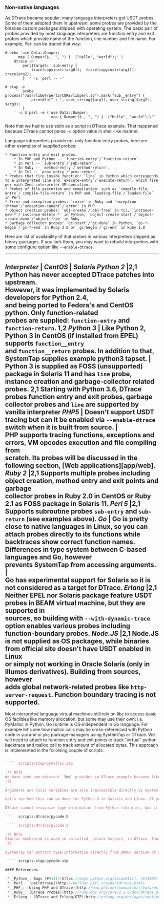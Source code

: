 ### Non-native languages

As DTrace became popular, many language interpreters got USDT probes. Some of them adopted them in upstream, some probes are provided by the binaries custom packages shipped with operating system. The basic pair of probes provided by most language interpreters are function entry and exit probes which provide name of the function, line number and file name. For example, Perl can be traced that way:

```
# echo 'use Data::Dumper; 
      map { Dumper($_, ", ") }  ("Hello", "world");' | 
    dtrace -n '
        perl$target:::sub-entry {
            trace(copyinstr(arg0));  trace(copyinstr(arg1)); trace(arg2);
        }  ' -c 'perl -- -'
```

```
# stap -e '
        probe process("/usr/lib64/perl5/CORE/libperl.so").mark("sub__entry") {
            printdln(" : ", user_string($arg1), user_string($arg2), $arg3);
        }
    ' -c $'perl -e \'use Data::Dumper; 
                     map { Dumper($_, ", ") }  ("Hello", "world");\''
```

Note that we had to use stdin as a script in DTrace example. That happened because DTrace cannot parse `-c` option value in shell-like manner.

Language interpreters provide not only function entry probes, here are other examples of supplied probes:

    * Function entry and exit probes.
        * In PHP and Python -- `function-entry`/`function-return`.
        * In Perl -- `sub-entry`/`sub-return`.
        * In Ruby -- `method-entry`/`method-return`.
        * In Tcl -- `proc-entry`/`proc-return`.
    * Probes that fire inside function: `line` in Python which corresponds to a interpreted line and `execute-entry`/`execute-return`, which fire per each Zend interpreter VM operation.
    * Probes of file execution and compilation: such as `compile-file-entry`/`compile-file-return` in PHP and `loading-file`/`loaded-file` in Perl
    * Error and exception probes: `raise` in Ruby and `exception-thrown`/`exception-caught`/`error` in PHP
    * Object creation probes: `obj-create`/`obj-free` in Tcl, `instance-new-*`/`instance-delete-*` in Python, `object-create-start`/`object-create-done`/`object-free` in Ruby
    * Garbage collector probes: `gc-start`/`gc-done` in Python, `gc-*-begin`/`gc-*-end` in Ruby 2.0 or `gc-begin`/`gc-end` in Ruby 1.8

Here are list of availability of that probes in various interpreters shipped as binary packages. If you lack them, you may want to rebuild interpreters with some configure option like `--enable-dtrace`.

---
_Interpreter_ | _CentOS_ | _Solaris_
_Python 2_ |2,1 Python has never accepted DTrace patches into upstream. \
                  However, it was implemented by Solaris developers for Python 2.4, \
                  and being ported to Fedora's and CentOS python. Only function-related \
                  probes are supplied: `function-entry` and `function-return`.
1,2 _Python 3_ | Like Python 2, Python 3 in CentOS (if installed from EPEL) supports `function__entry` \
             and `function__return` probes. In addition to that, SystemTap supplies example python3 tapset. | \
             Python 3 is supplied as FOSS (unsupported) package in Solaris 11 and has `line` probe, \
             instance creation and garbage-collector related probes.
2,1              Starting with Python 3.6, DTrace probes function entry and exit probes, garbage \
                 collector probes and `line` are supported by vanilla interpreter
_PHP5_ | Doesn't support USDT tracing but can it be enabled via `--enable-dtrace` switch when it is built from source. | \
    PHP supports tracing functions, exceptions and errors, VM opcodes execution and file compiling from \
    scratch. Its probes will be discussed in the following section, [Web applications][app/web].
_Ruby 2_ |2,1 Supports multiple probes including object creation, method entry and exit points and garbage   \
           collector probes in Ruby 2.0 in CentOS or Ruby 2.1 as FOSS package in Solaris 11.
_Perl 5_ |2,1 Supports subroutine probes `sub-entry` and `sub-return` (see examples above).
_Go_ | Go is pretty close to native languages in Linux, so you can attach probes directly to its functions while \
       backtraces show correct function names. Differences in type system between C-based languages and Go, however \
       prevents SystemTap from accessing arguments. | \
       Go has experimental support for Solaris so it is not considered as a target for DTrace.
_Erlang_ |2,1 Neither EPEL nor Solaris package feature USDT probes in BEAM virtual machine, but they are supported in \
              sources, so building with `--with-dynamic-trace` option enables various probes including function-boundary probes.
_Node.JS_ |2,1 Node.JS is not supplied as OS packages, while binaries from official site doesn't have USDT enabled in Linux \
               or simply not working in Oracle Solaris (only in Illumos derivatives). Building from sources, however \
               adds global network-related probes like `http-server-request`. Function boundary tracing is not supported.
---

Most interpreted language virtual machines still rely on libc to access basic OS facilities like memory allocation, but some may use their own: i.e. PyMalloc in Python, Go runtime is OS-independent in Go language. For example let's see how malloc calls may be cross-referenced with Python code in `yum` and or `pkg` package managers using SystemTap or DTrace. We will need to attach to function entry and exit points to track "virtual" python backtrace and malloc call to track amount of allocated bytes. This approach is implemented in the following couple of scripts:

````` scripts/dtrace/pymalloc.d

````` scripts/stap/pymalloc.stp

!!! NOTE
We have used non-existent `foo` provider in DTrace example because like JVM, Python is linked with `-xlazyload` linker flag, so we apply same workaround to find probes that we used in [Java Virtual Machine][app/java] section. 
!!!

Arguments and local variables are also inaccessible directly by SystemTap or DTrace when program in non-native language is traced. That happens because they are executed within virtual machine which has its own representation of function frame which is different from CPU representation: languages with dynamic typing are more likely to keep local variables in a dict-like object than in a stack. These frame and dict-like objects, however, are usually implemented in C and available for dynamic tracing. All that you have to do is to provide their layout. 

Let's see how this can be done for Python 3 in Solaris and Linux. If you try to get backtrace of program interpreted by Python 3, you will probably see function named `PyEval_EvalCodeEx` which is responsible for evaluation of code object. Code object itself has type `PyCodeObject` and passed as first argument of that function. That structure has fields like `co_firstlineno`, `co_name` and `co_filename`. Last two fields not just C-style strings but kind of `PyUnicodeObject` -- an object which represents strings in Python 3. It have multiple layouts, but we rely on the simplest one: compacted ASCII strings. That may not be true for all string objects in the program, but that works fine for objects produced by the interpreter itself like code objects.

DTrace cannot recognize type information from Python libraries, but it supports `struct` definitions in the code. We will use it to provide `PyCodeObject` and `PyUnicodeObject` layouts in a separate file `pycode.h`. DTrace syntax is pretty much like C syntax, so these definitions are almost copy-and-paste from Python sources. Here is an example of DTrace scripts which trace python program execution:

````` scripts/dtrace/pycode.h

````` scripts/dtrace/pycode.d

!!! NOTE
Similar mechanism is used in so-called _ustack helpers_ in DTrace. That allows to build actual backtraces of Python or Node.JS programs when you use `jstack()` action.
!!!

SystemTap can extract type information directly from DWARF section of shared libraries so all we need to do to achieve same effect in it is to use `@cast` expression:

````` scripts/stap/pycode.stp

#### References

 * _Python_: Bugs [#4111](https://bugs.python.org/issue4111), [#13405](https://bugs.python.org/issue13405) and [#21590](https://bugs.python.org/issue21590)
 * _Perl_: [perldtrace](http://perldoc.perl.org/perldtrace.html)
 * _PHP_: [Using PHP and DTrace](http://www.php.net/manual/en/features.dtrace.dtrace.php)
 * _Ruby_: [DTrace Probes](http://ruby-doc.org/core-2.1.0/doc/dtrace_probes_rdoc.html)
 * _Erlang_: [DTrace and Erlang/OTP](http://erlang.org/doc/apps/runtime_tools/DTRACE.html)

 
